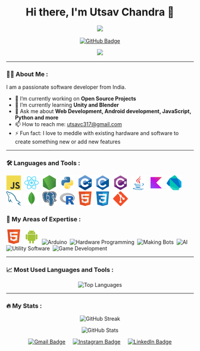 <h1 align="center">Hi there, I'm Utsav Chandra 👋</h1>
<p align="center">
  <img src="https://giphy.com/gifs/animation-animated-gif-xTiTnxpQ3ghPiB2Hp6" width="50px"/>
</p>

<p align="center">
  <a href="https://github.com/BLANK0104"><img src="https://img.shields.io/github/followers/BLANK0104?label=Follow&style=social" alt="GitHub Badge" /></a>
</p>

<p align="center">
  <a href="https://github.com/BLANK0104">
    <img src="https://komarev.com/ghpvc/?username=BLANK0104&color=blue&style=flat)" />
  </a>
</p>

---

### :man_technologist: About Me :

I am a passionate software developer from India.

- 🔭 I’m currently working on **Open Source Projects**
- 🌱 I’m currently learning **Unity and Blender**
- 💬 Ask me about **Web Development, Android development, JavaScript, Python and more**
- 📫 How to reach me: [utsavc317@gmail.com](mailto:Utsavc317@gmail.com)
- ⚡ Fun fact: I love to meddle with existing hardware and software to create something new or add new features 

---

### :hammer_and_wrench: Languages and Tools :

<p>
  <img src="https://github.com/devicons/devicon/blob/master/icons/javascript/javascript-original.svg" title="JavaScript" alt="JavaScript" width="40" height="40"/>&nbsp;
  <img src="https://github.com/devicons/devicon/blob/master/icons/react/react-original.svg" title="React" alt="React" width="40" height="40"/>&nbsp;
  <img src="https://github.com/devicons/devicon/blob/master/icons/nodejs/nodejs-original.svg" title="Node.js" alt="Node.js" width="40" height="40"/>&nbsp;
  <img src="https://github.com/devicons/devicon/blob/master/icons/python/python-original.svg" title="Python" alt="Python" width="40" height="40"/>&nbsp;
  <img src="https://github.com/devicons/devicon/blob/master/icons/cplusplus/cplusplus-original.svg" title="C++" alt="C++" width="40" height="40"/>&nbsp;
  <img src="https://github.com/devicons/devicon/blob/master/icons/c/c-original.svg" title="C" alt="C" width="40" height="40"/>&nbsp;
  <img src="https://github.com/devicons/devicon/blob/master/icons/csharp/csharp-original.svg" title="C#" alt="C#" width="40" height="40"/>&nbsp;
  <img src="https://github.com/devicons/devicon/blob/master/icons/java/java-original.svg" title="Java" alt="Java" width="40" height="40"/>&nbsp;
  <img src="https://github.com/devicons/devicon/blob/master/icons/kotlin/kotlin-original.svg" title="Kotlin" alt="Kotlin" width="40" height="40"/>&nbsp;
  <img src="https://github.com/devicons/devicon/blob/master/icons/dart/dart-original.svg" title="Dart" alt="Dart" width="40" height="40"/>&nbsp;
  <img src="https://github.com/devicons/devicon/blob/master/icons/mysql/mysql-original.svg" title="MySQL" alt="MySQL" width="40" height="40"/>&nbsp;
  <img src="https://github.com/devicons/devicon/blob/master/icons/mongodb/mongodb-original.svg" title="MongoDB" alt="MongoDB" width="40" height="40"/>&nbsp;
  <img src="https://github.com/devicons/devicon/blob/master/icons/postgresql/postgresql-original.svg" title="PostgreSQL" alt="PostgreSQL" width="40" height="40"/>&nbsp;
  <img src="https://github.com/devicons/devicon/blob/master/icons/r/r-original.svg" title="R" alt="R" width="40" height="40"/>&nbsp;
  <img src="https://github.com/devicons/devicon/blob/master/icons/html5/html5-original.svg" title="HTML5" alt="HTML" width="40" height="40"/>&nbsp;
  <img src="https://github.com/devicons/devicon/blob/master/icons/css3/css3-original.svg" title="CSS3" alt="CSS" width="40" height="40"/>&nbsp;
  <img src="https://github.com/devicons/devicon/blob/master/icons/git/git-original.svg" title="Git" alt="Git" width="40" height="40"/>&nbsp;
</p>

### :rocket: My Areas of Expertise :

<p>
  <img src="https://github.com/devicons/devicon/blob/master/icons/html5/html5-original.svg" title="Web Development" alt="Web Development" width="40" height="40"/>&nbsp;
  <img src="https://github.com/devicons/devicon/blob/master/icons/android/android-original.svg" title="Android Development" alt="Android Development" width="40" height="40"/>&nbsp;
  <img src="https://cdn.jsdelivr.net/gh/devicons/devicon/icons/arduino/arduino-original.svg" title="Arduino" alt="Arduino" width="40" height="40"/>&nbsp;
  <img src="https://cdn.jsdelivr.net/gh/devicons/devicon/icons/raspberrypi/raspberrypi-original.svg" title="Hardware Programming" alt="Hardware Programming" width="40" height="40"/>&nbsp;
  <img src="https://cdn.jsdelivr.net/gh/devicons/devicon/icons/python/python-original.svg" title="Making Bots" alt="Making Bots" width="40" height="40"/>&nbsp;
  <img src="https://cdn.jsdelivr.net/gh/devicons/devicon/icons/tensorflow/tensorflow-original.svg" title="AI" alt="AI" width="40" height="40"/>&nbsp;
  <img src="https://cdn.jsdelivr.net/gh/devicons/devicon/icons/java/java-original.svg" title="Utility Software" alt="Utility Software" width="40" height="40"/>&nbsp;
  <img src="https://cdn.jsdelivr.net/gh/devicons/devicon/icons/unity/unity-original.svg" title="Game Development" alt="Game Development" width="40" height="40"/>&nbsp;
</p>

---

### :chart_with_upwards_trend: Most Used Languages and Tools :

<p align="center">
  <img src="https://github-readme-stats.vercel.app/api/top-langs/?username=BLANK0104&layout=compact&theme=nightowl" alt="Top Languages" />
</p>

---

### :fire: My Stats :

<p align="center">
  <img src="https://github-readme-streak-stats.herokuapp.com/?user=BLANK0104&theme=nightowl" alt="GitHub Streak" />
</p>

<p align="center">
  <img src="https://github-readme-stats.vercel.app/api?username=BLANK0104&show_icons=true&theme=nightowl" alt="GitHub Stats" />
</p>

<p align="center">
  <a href="mailto:Utsavc317@gmail.com"><img src="https://img.shields.io/badge/gmail-%23D14836.svg?&style=for-the-badge&logo=gmail&logoColor=white" alt="Gmail Badge" /></a>&nbsp;&nbsp;&nbsp;&nbsp;
  <a href="https://www.instagram.com/utsavchandra822/"><img src="https://img.shields.io/badge/instagram-%23dc2743.svg?&style=for-the-badge&logo=instagram&logoColor=white" alt="Instagram Badge" /></a>&nbsp;&nbsp;&nbsp;&nbsp;
  <a href="https://www.linkedin.com/in/utsav-chandra-b314aa310/?trk=li_LOL_SPIN_global_careers_jobsgtm_conv_acq_dec2022_spinv1"><img src="https://img.shields.io/badge/linkedin-%230077B5.svg?&style=for-the-badge&logo=linkedin&logoColor=white" alt="LinkedIn Badge" /></a>
</p>

